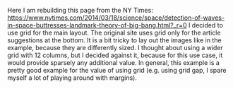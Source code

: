 Here I am rebuilding this page from the NY Times: https://www.nytimes.com/2014/03/18/science/space/detection-of-waves-in-space-buttresses-landmark-theory-of-big-bang.html?_r=0
I decided to use grid for the main layout. The original site uses grid only for the article suggestions at the bottom. It is a bit tricky to lay out the images like in the example, because they are differently sized. I thought about using a wider grid with 12 columns, but I decided against it, because for this use case, it would provide sparsely any additional value. In general, this example is a pretty good example for the value of using grid (e.g. using grid gap, I spare myself a lot of playing around with margins).
